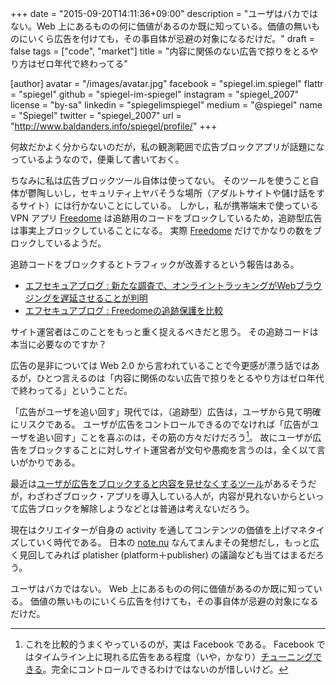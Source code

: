 +++
date = "2015-09-20T14:11:36+09:00"
description = "ユーザはバカではない。Web 上にあるものの何に価値があるのか既に知っている。価値の無いものにいくら広告を付けても，その事自体が忌避の対象になるだけだ。"
draft = false
tags = ["code", "market"]
title = "内容に関係のない広告で掠りをとるやり方はゼロ年代で終わってる"

[author]
  avatar = "/images/avatar.jpg"
  facebook = "spiegel.im.spiegel"
  flattr = "spiegel"
  github = "spiegel-im-spiegel"
  instagram = "spiegel_2007"
  license = "by-sa"
  linkedin = "spiegelimspiegel"
  medium = "@spiegel"
  name = "Spiegel"
  twitter = "spiegel_2007"
  url = "http://www.baldanders.info/spiegel/profile/"
+++

何故だかよく分からないのだが，私の観測範囲で広告ブロックアプリが話題になっているようなので，便乗して書いておく。

ちなみに私は広告ブロックツール自体は使ってない。
そのツールを使うこと自体が鬱陶しいし，セキュリティ上ヤバそうな場所（アダルトサイトや儲け話をするサイト）には行かないことにしている。
しかし，私が携帯端末で使っている VPN アプリ [Freedome](https://www.f-secure.com/en/web/home_global/freedome) は追跡用のコードをブロックしているため，追跡型広告は事実上ブロックしていることになる。
実際 [Freedome](https://www.f-secure.com/en/web/home_global/freedome) だけでかなりの数をブロックしているようだ。

追跡コードをブロックするとトラフィックが改善するという報告はある。

- [エフセキュアブログ : 新たな調査で、オンライントラッキングがWebブラウジングを遅延させることが判明](http://blog.f-secure.jp/archives/50754459.html)
- [エフセキュアブログ : Freedomeの追跡保護を比較](http://blog.f-secure.jp/archives/50754721.html)

サイト運営者はこのことをもっと重く捉えるべきだと思う。
その追跡コードは本当に必要なのですか？

広告の是非については Web 2.0 から言われていることで今更感が漂う話ではあるが，ひとつ言えるのは「内容に関係のない広告で掠りをとるやり方はゼロ年代で終わってる」ということだ。

「広告がユーザを追い回す」現代では，（追跡型）広告は，ユーザから見て明確にリスクである。
ユーザが広告をコントロールできるのでなければ「広告がユーザを追い回す」ことを喜ぶのは，その筋の方々だけだろう[^1]。
故にユーザが広告をブロックすることに対しサイト運営者が文句や愚痴を言うのは，全く以て言いがかりである。

[^1]: これを比較的うまくやっているのが，実は Facebook である。  Facebook ではタイムライン上に現れる広告をある程度（いや，かなり）[チューニングできる](http://blog.f-secure.jp/archives/50750076.html)。完全にコントロールできるわけではないのが惜しいけど。

最近は[ユーザが広告をブロックすると内容を見せなくするツール](http://qiita.com/osamu1203/items/c0e92b3ac661046dfd79)があるそうだが，わざわざブロック・アプリを導入している人が，内容が見れないからといって広告ブロックを解除しようなどとは普通は考えないだろう。

現在はクリエイターが自身の activity を通してコンテンツの価値を上げマネタイズしていく時代である。
日本の [note.nu](https://note.mu/) なんてまんまその発想だし，もっと広く見回してみれば platisher (platform＋publisher) の議論なども当てはまるだろう。

ユーザはバカではない。
Web 上にあるものの何に価値があるのか既に知っている。
価値の無いものにいくら広告を付けても，その事自体が忌避の対象になるだけだ。
